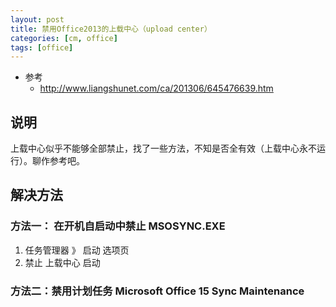```yaml
---
layout: post
title: 禁用Office2013的上载中心（upload center）
categories: [cm, office]
tags: [office]
---
```


* 参考
  * <http://www.liangshunet.com/ca/201306/645476639.htm>

## 说明

上载中心似乎不能够全部禁止，找了一些方法，不知是否全有效（上载中心永不运行）。聊作参考吧。

## 解决方法

### 方法一： 在开机自启动中禁止 MSOSYNC.EXE

1. 任务管理器 》 启动 选项页
2. 禁止 上载中心 启动

### 方法二：禁用计划任务 Microsoft Office 15 Sync Maintenance




